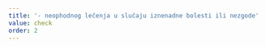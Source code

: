 ```yaml
---
title: '- neophodnog lečenja u slučaju iznenadne bolesti ili nezgode'
value: check
order: 2
---
```


